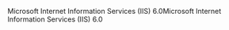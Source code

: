 <span data-ttu-id="c9df9-101">Microsoft Internet Information Services (IIS) 6.0</span><span class="sxs-lookup"><span data-stu-id="c9df9-101">Microsoft Internet Information Services (IIS) 6.0</span></span>